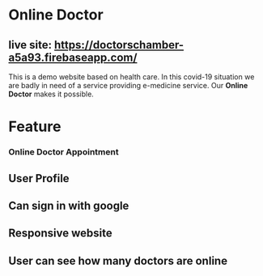 # Online Doctor <br>
## live site: https://doctorschamber-a5a93.firebaseapp.com/

This is a demo website based on health care. In this covid-19 situation we are badly in need of a service providing e-medicine service. Our  **Online Doctor** makes it possible. 

# **Feature** <br>
### **Online Doctor Appointment** <br>
## **User Profile** <br>
## **Can sign in with google**<br>
## **Responsive website**<br>
## **User can see how many doctors are online**
